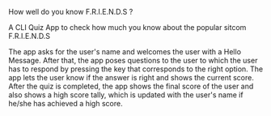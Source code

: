 How well do you know F.R.I.E.N.D.S ?

A CLI Quiz App to check how much you know about the popular sitcom F.R.I.E.N.D.S

The app asks for the user's name and welcomes the user with a Hello Message. After that,
the app poses questions to the user to which the user has to respond by pressing the key
that corresponds to the right option. The app lets the user know if the answer is right and
shows the current score. After the quiz is completed, the app shows the final score of the user
and also shows a high score tally, which is updated with the user's name if he/she has achieved a high score.


